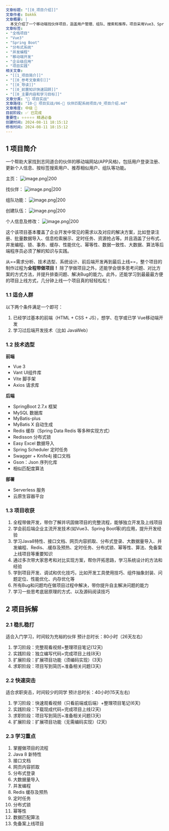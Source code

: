 ```yaml
---
文章标题: "[[0_项目介绍]]" 
文章作者: Dakkk
文章概要: |
  本文介绍了一个移动端找伙伴项目，涵盖用户管理、组队、搜索和推荐。项目采用Vue3、SpringBoot、MySQL、Redis等技术栈，旨在通过全程带做方式，让学习者掌握企业级开发流程、前后端主流技术及分布式、并发编程、性能优化等高级后端概念。
文章标签:
- "全栈项目"
- "Vue3"
- "Spring Boot"
- "分布式系统"
- "并发编程"
- "移动端开发"
- "企业级应用"
- "项目实践"
相关文章:
- "[[1_项目简介]]"
- "[[0_参考文章索引]]"
- "[[0_导读]]"
- "[[0_前置知识快速回顾]]"
- "[[0_主要内容和学习目标]]"
文章分类: "🚀 项目实战"
文章路径: "10-🚀 项目实战/06-🚀 伙伴匹配系统项目/0_项目介绍.md"
文章难度: 中级 🌳
目前阶段: ✅ 已完成
重要性: ⭐⭐⭐⭐⭐ 精通必备
创建时间: 2024-08-11 18:15:12
修改时间: 2024-08-11 18:15:12
---
```


## 1 项目简介

一个帮助大家找到志同道合的伙伴的移动端网站(APP风格)，包括用户登录注册、更新个人信息、按标签搜索用户、推荐相似用户、组队等功能。

主页：
![image.png|200](https://my-obsidian-image.oss-cn-guangzhou.aliyuncs.com/2024/04/65ccb63f23dcea3fd150ba0d1d7fdf1d.png)

找伙伴：
![image.png|200](https://my-obsidian-image.oss-cn-guangzhou.aliyuncs.com/2024/04/8939f8e85a51da7105305f3bf3288fd0.png)

组队功能：
![image.png|200](https://my-obsidian-image.oss-cn-guangzhou.aliyuncs.com/2024/04/c283614882cf6f82c958b28de1a75791.png)

创建队伍：
![image.png|200](https://my-obsidian-image.oss-cn-guangzhou.aliyuncs.com/2024/04/5f3e8a8cee101c7c428b48a4cc005b70.png)

个人信息及修改：
![image.png|200](https://my-obsidian-image.oss-cn-guangzhou.aliyuncs.com/2024/04/0073a5e7403f6cc26b7d6a969df9678b.png)

这个该项目基本覆盖了企业开发中常见的需求以及对应的解决方案，比如登录注册、批量数据导入、信息检索展示、定时任务、资源抢占等。并且涵盖了分布式、并发编程、锁、事务、缓存、性能优化、幂等性、数据一致性、大数据、算法等后端程序员必须了解的知识与实践。

从==需求分析、技术选型、系统设计、前后端开发再到最后上线==，整个项目的制作过程为**全程带做项目！** 除了学做项目之外，还能学会很多思考问题、对比方案的方式方法，并提升排查问题、解决Bug的能力。此外，还能学习到最最最方便的项目上线方式，几分钟上线一个项目真的轻轻松松！
### 1.1 适合人群

以下两个条件满足一个即可：
1. 已经学过基本的前端（HTML + CSS + JS），想学、在学或已学 Vue移动端开发
2. 学习过后端开发技术（比如 JavaWeb）
### 1.2 技术选型

**前端**
- Vue 3
- Vant UI组件库
- Vite 脚手架
- Axios 请求库

**后端**
- SpringBoot 2.7.x 框架
- MySQL 数据库
- MyBatis-plus
- MyBatis X 自动生成
- Redis 缓存（Spring Data Redis 等多种实现方式）
- Redisson 分布式锁
- Easy Excel 数据导入
- Spring Scheduler 定时任务
- Swagger + Knife4j 接口文档
- Gson：Json 序列化库
- 相似匹配度算法

**部署**
- Serverless 服务
- 云原生容器平台
### 1.3 项目收获

1. 全程带做开发，带你了解并巩固做项目的完整流程，能够独立开发及上线项目
2. 学会前后端企业主流开发技术(如Vue3、Spring Boot等)的应用，提升开发经验
3. 学习Java8特性、接口文档、网页内容抓取、分布式登录、大数据量导入、并发编程、Redis、.缓存及预热、定时任务、分布式锁、幂等性、算法、免备案上线项目等重要知识
4. 通过多次带大家思考和对比实现方案，帮你开拓思路，学习系统设计的方法和经验
5. 学到项目开发、调试和优化技巧，比如开发工具使用技巧、组件抽象封装、问题定位、性能优化、内存优化等
6. 所有Bug和问题均在做项目过程中解决，带你提升自主解决问题的能力
7. 学习一些思考底层原理的方式、以及源码阅读技巧
## 2 项目拆解

### 2.1 稳扎稳打

适合入门学习，时间较为充裕的伙伴
预计总时长：80小时（26天左右）
1. 学习阶段：完整观看视频+整理项目笔记(12天)
2. 实践阶段：独立编写代码+完成项目上线(8天)
3. 扩展阶段：扩展项目功能（须编码实现）(3天)
4. 求职阶段：项目写到简历+准备相关问题(3天)
### 2.2 快速突击

适合求职突击，时间较少的同学
预计总时长：40小时(15天左右)
1. 学习阶段：快速观看视频（只看前端或后端）+整理项目笔记(6天)
2. 实践阶段：下载现成代码+完成项目上线(2天)
3. 求职阶段：项目写到简历+准备相关问题(3天)
4. 扩展阶段：扩展项目功能（无需编码实现）(2天)
### 2.3 学习重点

1. 掌握做项目的流程
2. Java 8 新特性
3. 接口文档
4. 网页内容抓取
5. 分布式登录
6. 大数据量导入
7. 并发编程
8. Redis 缓存及预热
9. 定时任务
10. 分布式锁
11. 幂等性
12. 数据匹配算法
13. 免备案上线项目